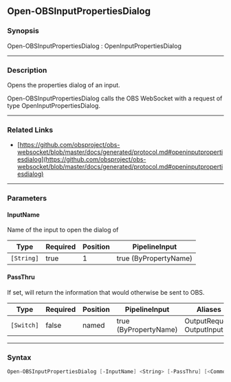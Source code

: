 Open-OBSInputPropertiesDialog
-----------------------------




### Synopsis
Open-OBSInputPropertiesDialog : OpenInputPropertiesDialog



---


### Description

Opens the properties dialog of an input.


Open-OBSInputPropertiesDialog calls the OBS WebSocket with a request of type OpenInputPropertiesDialog.



---


### Related Links
* [https://github.com/obsproject/obs-websocket/blob/master/docs/generated/protocol.md#openinputpropertiesdialog](https://github.com/obsproject/obs-websocket/blob/master/docs/generated/protocol.md#openinputpropertiesdialog)





---


### Parameters
#### **InputName**

Name of the input to open the dialog of






|Type      |Required|Position|PipelineInput        |
|----------|--------|--------|---------------------|
|`[String]`|true    |1       |true (ByPropertyName)|



#### **PassThru**

If set, will return the information that would otherwise be sent to OBS.






|Type      |Required|Position|PipelineInput        |Aliases                      |
|----------|--------|--------|---------------------|-----------------------------|
|`[Switch]`|false   |named   |true (ByPropertyName)|OutputRequest<br/>OutputInput|





---


### Syntax
```PowerShell
Open-OBSInputPropertiesDialog [-InputName] <String> [-PassThru] [<CommonParameters>]
```
